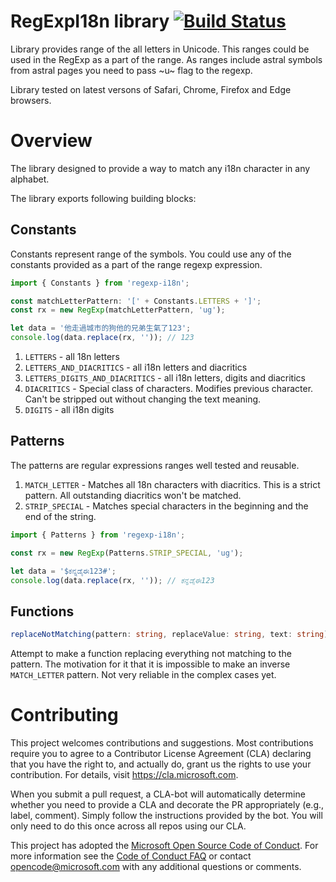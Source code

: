 # RegExpI18n library [![Build Status](https://img.shields.io/travis/Microsoft/regexp-i18n/master.svg?style=flat-square)](https://travis-ci.org/Microsoft/regexp-i18n)

Library provides range of the all letters in Unicode.
This ranges could be used in the RegExp as a part of the range. As ranges include astral symbols from astral pages you need to pass ~u~ flag to the regexp.

Library tested on latest versons of Safari, Chrome, Firefox and Edge browsers.

# Overview
The library designed to provide a way to match any i18n character in any alphabet.

The library exports following building blocks:
## Constants
Constants represent range of the symbols. You could use any of the constants provided as a part of the range regexp expression.

```typescript
import { Constants } from 'regexp-i18n';

const matchLetterPattern: '[' + Constants.LETTERS + ']';
const rx = new RegExp(matchLetterPattern, 'ug');

let data = '他走過城市的狗他的兄弟生氣了123';
console.log(data.replace(rx, '')); // 123
```

1. `LETTERS` - all 18n letters
1. `LETTERS_AND_DIACRITICS` - all i18n letters and diacritics
1. `LETTERS_DIGITS_AND_DIACRITICS` - all i18n letters, digits and diacritics
1. `DIACRITICS` - Special class of characters. Modifies previous character. Can't be stripped out without changing the text meaning.
1. `DIGITS` - all i18n digits

## Patterns
The patterns are regular expressions ranges well tested and reusable.
1. `MATCH_LETTER` - Matches all 18n characters with diacritics. This is a strict pattern. All outstanding diacritics won't be matched.
1. `STRIP_SPECIAL` - Matches special characters in the beginning and the end of the string. 


```typescript
import { Patterns } from 'regexp-i18n';

const rx = new RegExp(Patterns.STRIP_SPECIAL, 'ug');

let data = '$ಕನ್ನಡೈಈ123#';
console.log(data.replace(rx, '')); // ಕನ್ನಡೈಈ123
```

## Functions

```typescript
replaceNotMatching(pattern: string, replaceValue: string, text: string): string;
```

Attempt to make a function replacing everything not matching to the pattern.
The motivation for it that it is impossible to make an inverse `MATCH_LETTER` pattern.
Not very reliable in the complex cases yet.

# Contributing

This project welcomes contributions and suggestions.  Most contributions require you to agree to a
Contributor License Agreement (CLA) declaring that you have the right to, and actually do, grant us
the rights to use your contribution. For details, visit https://cla.microsoft.com.

When you submit a pull request, a CLA-bot will automatically determine whether you need to provide
a CLA and decorate the PR appropriately (e.g., label, comment). Simply follow the instructions
provided by the bot. You will only need to do this once across all repos using our CLA.

This project has adopted the [Microsoft Open Source Code of Conduct](https://opensource.microsoft.com/codeofconduct/).
For more information see the [Code of Conduct FAQ](https://opensource.microsoft.com/codeofconduct/faq/) or
contact [opencode@microsoft.com](mailto:opencode@microsoft.com) with any additional questions or comments.
